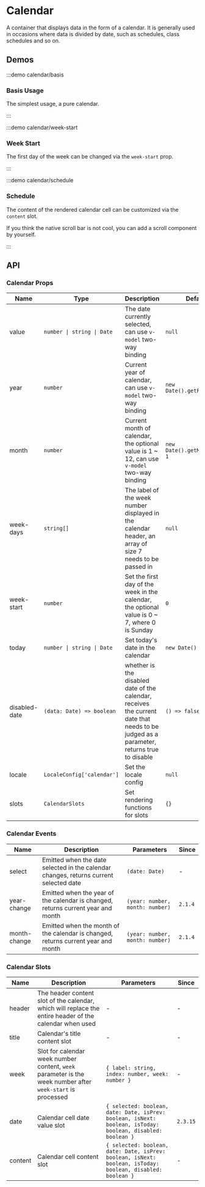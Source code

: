 # Calendar

A container that displays data in the form of a calendar. It is generally used in occasions where data is divided by date, such as schedules, class schedules and so on.

## Demos

:::demo calendar/basis

### Basis Usage

The simplest usage, a pure calendar.

:::

:::demo calendar/week-start

### Week Start

The first day of the week can be changed via the `week-start` prop.

:::

:::demo calendar/schedule

### Schedule

The content of the rendered calendar cell can be customized via the `content` slot.

If you think the native scroll bar is not cool, you can add a scroll component by yourself.

:::

## API

### Calendar Props

| Name          | Type                       | Description                                                                                                                             | Default                     | Since    |
| ------------- | -------------------------- | --------------------------------------------------------------------------------------------------------------------------------------- | --------------------------- | -------- |
| value         | `number \| string \| Date` | The date currently selected, can use `v-model` two-way binding                                                                          | `null`                      | -        |
| year          | `number`                   | Current year of calendar, can use `v-model` two-way binding                                                                             | `new Date().getFullYear()`  | -        |
| month         | `number`                   | Current month of calendar, the optional value is 1 ~ 12, can use `v-model` two-way binding                                              | `new Date().getMonth() + 1` | -        |
| week-days     | `string[]`                 | The label of the week number displayed in the calendar header, an array of size 7 needs to be passed in                                 | `null`                      | -        |
| week-start    | `number`                   | Set the first day of the week in the calendar, the optional value is 0 ~ 7, where 0 is Sunday                                           | `0`                         | -        |
| today         | `number \| string \| Date` | Set today's date in the calendar                                                                                                        | `new Date()`                | -        |
| disabled-date | `(data: Date) => boolean`  | whether is the disabled date of the calendar, receives the current date that needs to be judged as a parameter, returns true to disable | `() => false`               | -        |
| locale        | `LocaleConfig['calendar']` | Set the locale config                                                                                                                   | `null`                      | `2.1.0`  |
| slots         | `CalendarSlots`            | Set rendering functions for slots                                                                                                       | `{}`                        | `2.3.15` |

### Calendar Events

| Name         | Description                                                                           | Parameters                      | Since   |
| ------------ | ------------------------------------------------------------------------------------- | ------------------------------- | ------- |
| select       | Emitted when the date selected in the calendar changes, returns current selected date | `(date: Date)`                  | -       |
| year-change  | Emitted when the year of the calendar is changed, returns current year and month      | `(year: number, month: number)` | `2.1.4` |
| month-change | Emitted when the month of the calendar is changed, returns current year and month     | `(year: number, month: number)` | `2.1.4` |

### Calendar Slots

| Name    | Description                                                                                                | Parameters                                                                                                 | Since    |
| ------- | ---------------------------------------------------------------------------------------------------------- | ---------------------------------------------------------------------------------------------------------- | -------- |
| header  | The header content slot of the calendar, which will replace the entire header of the calendar when used    | -                                                                                                          | -        |
| title   | Calendar's title content slot                                                                              | -                                                                                                          | -        |
| week    | Slot for calendar week number content, `week` parameter is the week number after `week-start` is processed | `{ label: string, index: number, week: number }`                                                           | -        |
| date    | Calendar cell date value slot                                                                              | `{ selected: boolean, date: Date, isPrev: boolean, isNext: boolean, isToday: boolean, disabled: boolean }` | `2.3.15` |
| content | Calendar cell content slot                                                                                 | `{ selected: boolean, date: Date, isPrev: boolean, isNext: boolean, isToday: boolean, disabled: boolean }` | -        |
